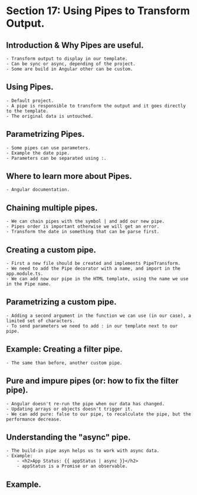 # Section 17: Using Pipes to Transform Output.

## Introduction & Why Pipes are useful.

    - Transform output to display in our template.
    - Can be sync or async, depending of the project.
    - Some are build in Angular other can be custom.

## Using Pipes.

    - Default project.
    - A pipe is responsible to transform the output and it goes directly to the template.
    - The original data is untouched.

## Parametrizing Pipes.

    - Some pipes can use parameters.
    - Example the date pipe.
    - Parameters can be separated using :.

## Where to learn more about Pipes.

    - Angular documentation.

## Chaining multiple pipes.

    - We can chain pipes with the symbol | and add our new pipe.
    - Pipes order is important otherwise we will get an error.
    - Transform the date in something that can be parse first.

## Creating a custom pipe.

    - First a new file should be created and implements PipeTransform.
    - We need to add the Pipe decorator with a name, and import in the app.module.ts.
    - We can add now our pipe in the HTML template, using the name we use in the Pipe name.

## Parametrizing a custom pipe.

    - Adding a second argument in the function we can use (in our case), a limited set of characters.
    - To send parameters we need to add : in our template next to our pipe.

## Example: Creating a filter pipe.

    - The same than before, another custom pipe.

## Pure and impure pipes (or: how to fix the filter pipe).

    - Angular doesn't re-run the pipe when our data has changed.
    - Updating arrays or objects doesn't trigger it.
    - We can add pure: false to our pipe, to recalculate the pipe, but the performance decrease.

## Understanding the "async" pipe.

    - The build-in pipe asyn helps us to work with async data.
    - Example:
        - <h2>App Status: {{ appStatus | async }}</h2>
        - appStatus is a Promise or an observable.

## Example.
